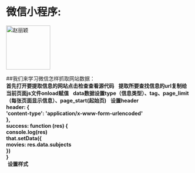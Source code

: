 # 微信小程序:

<img src="http://img2015.zdface.com/20170403/400eb0b46d359e4da1c9833242048238.png" title="赵丽颖" width="120" height="120" align=center />

##我们来学习微信怎样抓取网站数据：  
**首先打开要提取信息的网站点击检查查看源代码**  
**提取所要查找信息的url复制给当前页面js文件onload赋值**  
**data数据设置type（信息类型）、tag、page_limit（每张页面显示信息）、page_start(起始页)**  
**设置header  
header: {  
 'content-type': 'application/x-www-form-urlencoded'  
      },  
      success: function (res) {  
        console.log(res)  
        that.setData({  
          movies: res.data.subjects  
        })  
      }**  
  **设置样式**    



